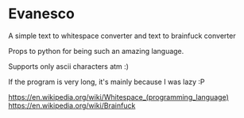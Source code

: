 # Evanesco
A simple text to whitespace converter and text to brainfuck converter

Props to python for being such an amazing language.  

Supports only ascii characters atm :)  

If the program is very long, it's mainly because I was lazy :P  

https://en.wikipedia.org/wiki/Whitespace_(programming_language)  
https://en.wikipedia.org/wiki/Brainfuck
